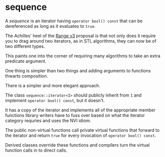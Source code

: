 ﻿# sequence

A _sequence_ is an iterator having `operator bool() const`
that can be dereferenced as long as it evaluates to `true`.

The Achilles' heel of the [Range v3](https://github.com/ericniebler/range-v3)
proposal is that not only does it require you to drag around two iterators, as in
STL algorithms, they can now be of two different types.

This paints one into the corner of requiring many algorithms
to take an extra predicate argument.

One thing is simpler than two things and adding arguments
to functions thwarts composition.

There is a simpler and more elegant approach.

The class `sequence::iterator<I>` should publicly inherit
from `I` and implement `operator bool() const`, but it doesn't.

It has a copy of the iterator and implements all of the appropriate member
functions library writers have to fuss over based on what the
iterator category requries and uses the NVI idiom.

The public non-virtual functions call private virtual functions
that forward to the iterator and return `true` for every invocation of 
`operator bool() const`.

Derived classes override these functions and compilers turn the
virtual function calls in to direct calls.


